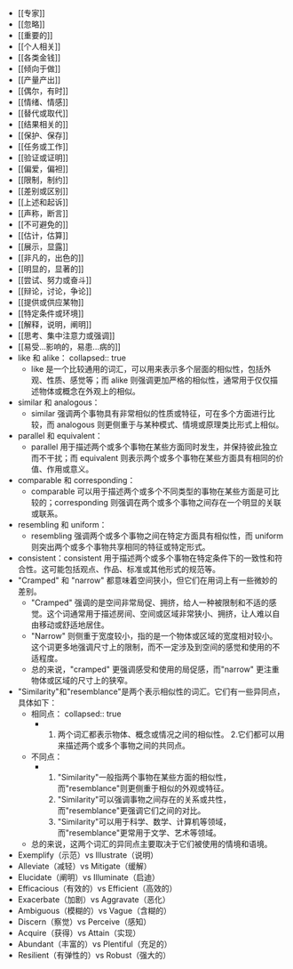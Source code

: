 - [[专家]]
- [[忽略]]
- [[重要的]]
- [[个人相关]]
- [[各类金钱]]
- [[倾向于做]]
- [[产量产出]]
- [[偶尔，有时]]
- [[情绪、情感]]
- [[替代或取代]]
- [[结果相关的]]
- [[保护、保存]]
- [[任务或工作]]
- [[验证或证明]]
- [[偏爱，偏袒]]
- [[限制，制约]]
- [[差别或区别]]
- [[上述和起诉]]
- [[声称，断言]]
- [[不可避免的]]
- [[估计，估算]]
- [[展示，显露]]
- [[非凡的，出色的]]
- [[明显的，显著的]]
- [[尝试、努力或奋斗]]
- [[辩论，讨论，争论]]
- [[提供或供应某物]]
- [[特定条件或环境]]
- [[解释，说明，阐明]]
- [[思考、集中注意力或强调]]
- [[易受...影响的，易患...病的]]
- like 和 alike：
  collapsed:: true
	- like 是一个比较通用的词汇，可以用来表示多个层面的相似性，包括外观、性质、感觉等；而 alike 则强调更加严格的相似性，通常用于仅仅描述物体或概念在外观上的相似。
- similar 和 analogous：
	- similar 强调两个事物具有非常相似的性质或特征，可在多个方面进行比较，而 analogous 则更侧重于与某种模式、情境或原理类比形式上相似。
- parallel 和 equivalent：
	- parallel 用于描述两个或多个事物在某些方面同时发生，并保持彼此独立而不干扰；而 equivalent 则表示两个或多个事物在某些方面具有相同的价值、作用或意义。
- comparable 和 corresponding：
	- comparable 可以用于描述两个或多个不同类型的事物在某些方面是可比较的；corresponding 则强调在两个或多个事物之间存在一个明显的关联或联系。
- resembling 和 uniform：
	- resembling 强调两个或多个事物之间在特定方面具有相似性，而 uniform 则突出两个或多个事物共享相同的特征或特定形式。
- consistent：consistent 用于描述两个或多个事物在特定条件下的一致性和符合性。这可能包括观点、作品、标准或其他形式的规范等。
- "Cramped" 和 "narrow" 都意味着空间狭小，但它们在用词上有一些微妙的差别。
	- "Cramped" 强调的是空间非常局促、拥挤，给人一种被限制和不适的感觉。这个词通常用于描述房间、空间或区域非常狭小、拥挤，让人难以自由移动或舒适地居住。
	- "Narrow" 则侧重于宽度较小，指的是一个物体或区域的宽度相对较小。这个词更多地强调尺寸上的限制，而不一定涉及到空间的感觉和使用的不适程度。
	- 总的来说，"cramped" 更强调感受和使用的局促感，而"narrow" 更注重物体或区域的尺寸上的狭窄。
- "Similarity"和"resemblance"是两个表示相似性的词汇。它们有一些异同点，具体如下：
	- 相同点：
	  collapsed:: true
		- 1. 两个词汇都表示物体、概念或情况之间的相似性。
		  2.它们都可以用来描述两个或多个事物之间的共同点。
	- 不同点：
		- 1. "Similarity"一般指两个事物在某些方面的相似性，而"resemblance"则更侧重于相似的外观或特征。
		  2. "Similarity"可以强调事物之间存在的关系或共性，而"resemblance"更强调它们之间的对比。
		  3. "Similarity"可以用于科学、数学、计算机等领域，而"resemblance"更常用于文学、艺术等领域。
	- 总的来说，这两个词汇的异同点主要取决于它们被使用的情境和语境。
- Exemplify（示范）vs Illustrate（说明）
- Alleviate（减轻）vs Mitigate（缓解）
- Elucidate（阐明）vs Illuminate（启迪）
- Efficacious（有效的）vs Efficient（高效的）
- Exacerbate（加剧）vs Aggravate（恶化）
- Ambiguous（模糊的）vs Vague（含糊的）
- Discern（察觉）vs Perceive（感知）
- Acquire（获得）vs Attain（实现）
- Abundant（丰富的）vs Plentiful（充足的）
- Resilient（有弹性的）vs Robust（强大的）